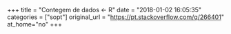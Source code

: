 +++
title = "Contegem de dados <- R"
date = "2018-01-02 16:05:35"
categories = ["sopt"]
original_url = "https://pt.stackoverflow.com/q/266401"
at_home="no"
+++

